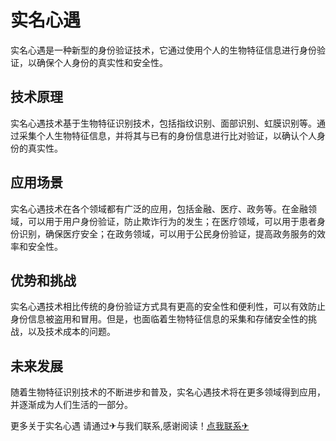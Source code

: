 # 实名心遇

实名心遇是一种新型的身份验证技术，它通过使用个人的生物特征信息进行身份验证，以确保个人身份的真实性和安全性。

## 技术原理

实名心遇技术基于生物特征识别技术，包括指纹识别、面部识别、虹膜识别等。通过采集个人生物特征信息，并将其与已有的身份信息进行比对验证，以确认个人身份的真实性。

## 应用场景

实名心遇技术在各个领域都有广泛的应用，包括金融、医疗、政务等。在金融领域，可以用于用户身份验证，防止欺诈行为的发生；在医疗领域，可以用于患者身份识别，确保医疗安全；在政务领域，可以用于公民身份验证，提高政务服务的效率和安全性。

## 优势和挑战

实名心遇技术相比传统的身份验证方式具有更高的安全性和便利性，可以有效防止身份信息被盗用和冒用。但是，也面临着生物特征信息的采集和存储安全性的挑战，以及技术成本的问题。

## 未来发展

随着生物特征识别技术的不断进步和普及，实名心遇技术将在更多领域得到应用，并逐渐成为人们生活的一部分。

更多关于实名心遇 请通过✈与我们联系,感谢阅读！[点我联系✈](https://mail.k02.cc)